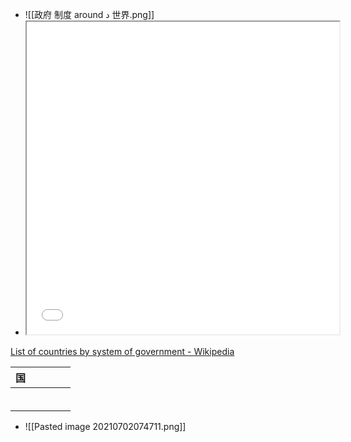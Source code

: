 - ![[政府 制度 around د 世界.png]]
- <iframe src="List of countries by system of government - Wikipedia(https://en.wikipedia.org/wiki/List_of_countries_by_system_of_government" width="500" height="500" ></iframe>


[List of countries by system of government - Wikipedia](https://en.wikipedia.org/wiki/List_of_countries_by_system_of_government)

|   国   |      |      |      |      |
| ---  | ---  | ---  | ---  | ---  |
|      |      |      |      |      |
|      |      |      |      |      |
|      |      |      |      |      |
|      |      |      |      |      |
|      |      |      |      |      |
|      |      |      |      |      |


- ![[Pasted image 20210702074711.png]]